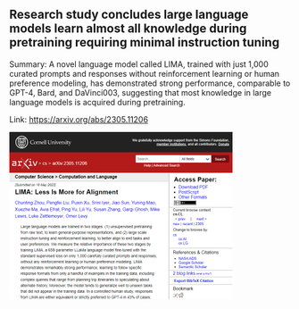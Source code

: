## Research study concludes large language models learn almost all knowledge during pretraining requiring minimal instruction tuning
Summary: A novel language model called LIMA, trained with just 1,000 curated prompts and responses without reinforcement learning or human preference modeling, has demonstrated strong performance, comparable to GPT-4, Bard, and DaVinci003, suggesting that most knowledge in large language models is acquired during pretraining.

Link: https://arxiv.org/abs/2305.11206

<img src="/img/4dc2a12b-1de4-493f-bdd8-73ce2ffe7a6b.png" width="400" />
<br/><br/>
